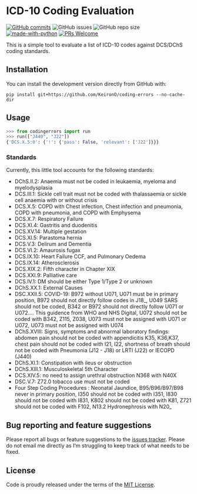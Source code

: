 # ICD-10 Coding Evaluation

[![GitHub commits](https://badgen.net/github/commits/KeironO/coding-errors/main)](https://GitHub.com/KeironO/coding-errors/main/commit/)
![GitHub issues](https://img.shields.io/github/issues/KeironO/coding-errors)
![GitHub repo size](https://img.shields.io/github/repo-size/KeironO/coding-errors)
[![made-with-python](https://img.shields.io/badge/Made%20with-Python-1f425f.svg)](https://www.python.org/)
[![PRs Welcome](https://img.shields.io/badge/PRs-welcome-brightgreen.svg?style=flat-square)](http://makeapullrequest.com)

This is a simple tool to evaluate a list of ICD-10 codes against DCS/DChS coding standards.

## Installation

You can install the development version directly from GitHub with:

```
pip install git+https://github.com/KeironO/coding-errors --no-cache-dir
```


## Usage

```python
>>> from codingerrors import run
>>> run(["J440", "J22"])
{'DCS.X.5:0': {'!': {'pass': False, 'relevant': ['J22']}}}
```

### Standards

Currently, this little tool accounts for the following standards:

- DChS.II.2: Anaemia must not be coded in leukaemia, myeloma and myelodysplasia
- DCS.III.1: Sickle cell trait must not be coded with thalassaemia or sickle cell anaemia with or without crisis
- DCS.X.5: COPD with Chest infection, Chest infection and pneumonia, COPD with pneumonia, and COPD with Emphysema
- DCS.X.7: Respiratory Failure
- DCS.XI.4: Gastritis and duodenitis
- DCS.XV.14: Multiple gestation
- DCS.XI.5: Parastoma hernia
- DCS.V.3: Delirum and Dementia
- DCS.VI.2: Amaurosis fugax
- DCS.IX.10: Heart Failure CCF, and Pulmonary Oedema
- DCS.IX.14: Atherosclerosis
- DCS.XIX.2: Fifth character in Chapter XIX
- DCS.XXI.9: Palliative care
- DCS.IV.1: DM should be either Type 1/Type 2 or unknown
- DChS.XX.1: External Causes 
- DSC.XXII.5: COVID-19: B972 without U071, U071 must be in primary position, B972 should not directly follow codes in J18_, U049 SARS should not be coded, B342 or B972 should not directly follow U071 or U072…. This guidence from WHO and NHS Digital, U072 should not be coded with B342, Z115, Z038, U073 must not be assigned with U071 or U072, U073 must not be assigned with U074
- DChS.XVIII: Signs, symptoms and abnormal laboratory findings: abdomen pain should not be coded with appendicitis K35, K36,K37, chest pain should not be coded with I21, I22, shortness of breath should not be coded with Pneumonia (J12 - J18) or LRTI (J22) or IECOPD (J440)
- DChS.XI.1: Constipation with ileus or obstruction
- DChS.XIII.1: Musculoskeletal 5th Character
- DCS.XIV.5: no need to assign urethral obstruction N368 with N40X
- DSC.V.7: Z72.0 tobacco use must not be coded
- Four Step Coding Procedures : Neonatal Jaundice, B95/B96/B97/B98 never in primary position, I350 should not be coded with I351, I830 should not be coded with I831, K802 should not be coded with K81, Z721 should not be coded with F102, N13.2 Hydronephrosis with N20_

## Bug reporting and feature suggestions

Please report all bugs or feature suggestions to the [issues tracker](https://www.github.com/KeironO/coding-errors/issues). Please do not email me directly as I'm struggling to keep track of what needs to be fixed.

## License
Code is proudly released under the terms of the [MIT License](https://raw.githubusercontent.com/KeironO/coding-errors/main/LICENSE).

